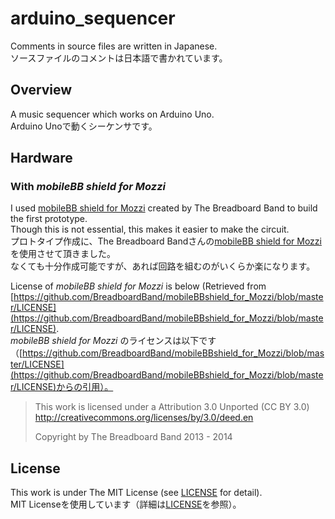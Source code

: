 # arduino_sequencer
Comments in source files are written in Japanese.  
ソースファイルのコメントは日本語で書かれています。

## Overview
A music sequencer which works on Arduino Uno.  
Arduino Unoで動くシーケンサです。

## Hardware
### With _mobileBB shield for Mozzi_
I used [mobileBB shield for Mozzi](https://github.com/BreadboardBand/mobileBBshield_for_Mozzi) created by The Breadboard Band to build the first prototype.  
Though this is not essential, this makes it easier to make the circuit.  
プロトタイプ作成に、The Breadboard Bandさんの[mobileBB shield for Mozzi](https://github.com/BreadboardBand/mobileBBshield_for_Mozzi)を使用させて頂きました。  
なくても十分作成可能ですが、あれば回路を組むのがいくらか楽になります。

License of _mobileBB shield for Mozzi_ is below (Retrieved from [https://github.com/BreadboardBand/mobileBBshield_for_Mozzi/blob/master/LICENSE](https://github.com/BreadboardBand/mobileBBshield_for_Mozzi/blob/master/LICENSE).  
_mobileBB shield for Mozzi_ のライセンスは以下です（[https://github.com/BreadboardBand/mobileBBshield_for_Mozzi/blob/master/LICENSE](https://github.com/BreadboardBand/mobileBBshield_for_Mozzi/blob/master/LICENSE)からの引用）。  
>This work is licensed under a
>Attribution 3.0 Unported (CC BY 3.0)
>http://creativecommons.org/licenses/by/3.0/deed.en
>
>Copyright by The Breadboard Band 2013 - 2014

## License
This work is under The MIT License (see [LICENSE](./LICENSE) for detail).  
MIT Licenseを使用しています（詳細は[LICENSE](./LICENSE)を参照）。
